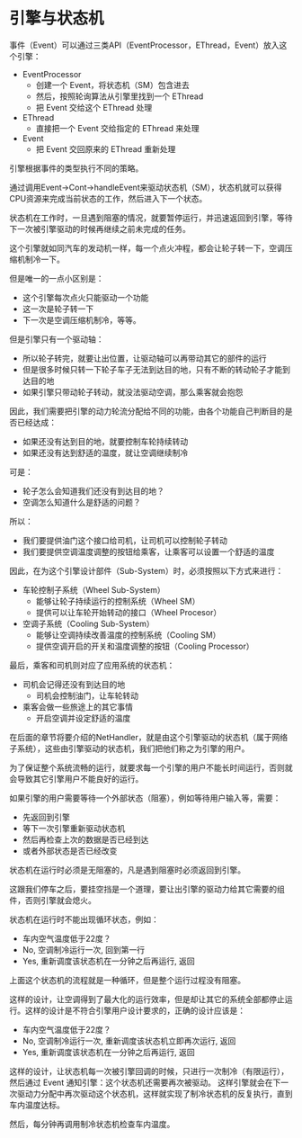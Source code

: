# 引擎与状态机

事件（Event）可以通过三类API（EventProcessor，EThread，Event）放入这个引擎：

- EventProcessor
  - 创建一个 Event，将状态机（SM）包含进去
  - 然后，按照轮询算法从引擎里找到一个 EThread
  - 把 Event 交给这个 EThread 处理
- EThread
  - 直接把一个 Event 交给指定的 EThread 来处理
- Event
  - 把 Event 交回原来的 EThread 重新处理

引擎根据事件的类型执行不同的策略。

通过调用Event->Cont->handleEvent来驱动状态机（SM），状态机就可以获得CPU资源来完成当前状态的工作，然后进入下一个状态。

状态机在工作时，一旦遇到阻塞的情况，就要暂停运行，并迅速返回到引擎，等待下一次被引擎驱动的时候再继续之前未完成的任务。


这个引擎就如同汽车的发动机一样，每一个点火冲程，都会让轮子转一下，空调压缩机制冷一下。

但是唯一的一点小区别是：

- 这个引擎每次点火只能驱动一个功能
- 这一次是轮子转一下
- 下一次是空调压缩机制冷，等等。

但是引擎只有一个驱动轴：

- 所以轮子转完，就要让出位置，让驱动轴可以再带动其它的部件的运行
- 但是很多时候只转一下轮子车子无法到达目的地，只有不断的转动轮子才能到达目的地
- 如果引擎只带动轮子转动，就没法驱动空调，那么乘客就会抱怨

因此，我们需要把引擎的动力轮流分配给不同的功能，由各个功能自己判断目的是否已经达成：

- 如果还没有达到目的地，就要控制车轮持续转动
- 如果还没有达到舒适的温度，就让空调继续制冷

可是：

- 轮子怎么会知道我们还没有到达目的地？
- 空调怎么知道什么是舒适的问题？

所以：

- 我们要提供油门这个接口给司机，让司机可以控制轮子转动
- 我们要提供空调温度调整的按钮给乘客，让乘客可以设置一个舒适的温度

因此，在为这个引擎设计部件（Sub-System）时，必须按照以下方式来进行：

- 车轮控制子系统（Wheel Sub-System）
  - 能够让轮子持续运行的控制系统（Wheel SM）
  - 提供可以让车轮开始转动的接口（Wheel Procesor）
- 空调子系统（Cooling Sub-System）
  - 能够让空调持续改善温度的控制系统（Cooling SM）
  - 提供空调开启的开关和温度调整的按钮（Cooling Processor）

最后，乘客和司机则对应了应用系统的状态机：

- 司机会记得还没有到达目的地
  - 司机会控制油门，让车轮转动
- 乘客会做一些旅途上的其它事情
  - 开启空调并设定舒适的温度

在后面的章节将要介绍的NetHandler，就是由这个引擎驱动的状态机（属于网络子系统），这些由引擎驱动的状态机，我们把他们称之为引擎的用户。

为了保证整个系统流畅的运行，就要求每一个引擎的用户不能长时间运行，否则就会导致其它引擎用户不能良好的运行。

如果引擎的用户需要等待一个外部状态（阻塞），例如等待用户输入等，需要：

- 先返回到引擎
- 等下一次引擎重新驱动状态机
- 然后再检查上次的数据是否已经到达
- 或者外部状态是否已经改变

状态机在运行时必须是无阻塞的，凡是遇到阻塞时必须返回到引擎。

这跟我们停车之后，要挂空挡是一个道理，要让出引擎的驱动力给其它需要的组件，否则引擎就会熄火。

状态机在运行时不能出现循环状态，例如：

- 车内空气温度低于22度？
- No, 空调制冷运行一次, 回到第一行
- Yes, 重新调度该状态机在一分钟之后再运行, 返回

上面这个状态机的流程就是一种循环，但是整个运行过程没有阻塞。

这样的设计，让空调得到了最大化的运行效率，但是却让其它的系统全部都停止运行。这样的设计是不符合引擎用户设计要求的，正确的设计应该是：

- 车内空气温度低于22度？
- No, 空调制冷运行一次, 重新调度该状态机立即再次运行, 返回
- Yes, 重新调度该状态机在一分钟之后再运行, 返回
 
 这样的设计，让状态机每一次被引擎回调的时候，只进行一次制冷（有限运行），然后通过 Event 通知引擎：这个状态机还需要再次被驱动。
 这样引擎就会在下一次驱动力分配中再次驱动这个状态机，这样就实现了制冷状态机的反复执行，直到车内温度达标。
 
 然后，每分钟再调用制冷状态机检查车内温度。
